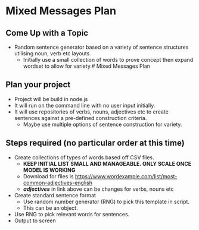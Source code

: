 # Mixed Messages Plan

## Come Up with a Topic
* Random sentence generator based on a variety of sentence structures utilising noun, verb etc layouts.
    * Initially use a small collection of words to prove concept then expand wordset to allow for variety.# Mixed Messages Plan

## Plan your project
* Project will be build in node.js
* It will run on the command line with no user input initially.
* It will use repositories of verbs, nouns, adjectives etc to create sentences against a pre-defined construction criteria.
    * Maybe use multiple options of sentence construction for variety.

## Steps required (no particular order at this time)
* Create collections of types of words based off CSV files.
    * **KEEP INITIAL LIST SMALL AND MANAGEABLE. ONLY SCALE ONCE MODEL IS WORKING**
    * Download for files is https://www.wordexample.com/list/most-common-adjectives-english
    * ***adjectives*** in link above can be changes for verbs, nouns etc
* Create standard sentence format
    * Use random number generator (RNG) to pick this template in script.
    * This can be an object.
* Use RNG to pick relevant words for sentences.
* Output to screen